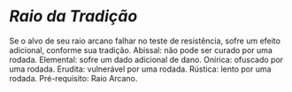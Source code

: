 # *Raio da Tradição*

Se o alvo de seu raio arcano falhar no teste de resistência, sofre um efeito adicional, conforme sua tradição. Abissal: não pode ser curado por uma rodada. Elemental: sofre um dado adicional de dano. Onírica: ofuscado por uma rodada. Erudita: vulnerável por uma rodada. Rústica: lento por uma rodada. Pré-requisito: Raio Arcano.